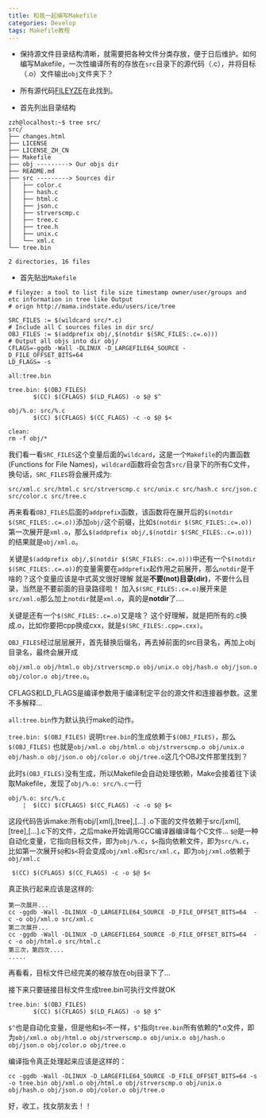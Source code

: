 ```yaml
---
title: 和我一起编写Makefile
categories: Develop
tags: Makefile教程
---
```


- 保持源文件目录结构清晰，就需要把各种文件分类存放，便于日后维护。如何编写Makefile，一次性编译所有的存放在`src`目录下的源代码（.c），并将目标（.o）文件输出`obj`文件夹下？

- 所有源代码[FILEYZE](https://github.com/ihexon/fileyze)在此找到。

- 首先列出目录结构

```
zzh@localhost:~$ tree src/
src/
├── changes.html
├── LICENSE
├── LICENSE_ZH_CN
├── Makefile
├── obj ---------> Our objs dir
├── README.md
├── src ---------> Sources dir
│   ├── color.c
│   ├── hash.c
│   ├── html.c
│   ├── json.c
│   ├── strverscmp.c
│   ├── tree.c
│   ├── tree.h
│   ├── unix.c
│   └── xml.c
└── tree.bin

2 directories, 16 files
```

- 首先贴出`Makefile`

```
# fileyze: a tool to list file size timestamp owner/user/groups and etc information in tree like Output
# orign http://mama.indstate.edu/users/ice/tree

SRC_FILES := $(wildcard src/*.c) 
# Include all C sources files in dir src/
OBJ_FILES := $(addprefix obj/,$(notdir $(SRC_FILES:.c=.o)))
# Output all objs into dir obj/
CFLAGS=-ggdb -Wall -DLINUX -D_LARGEFILE64_SOURCE -D_FILE_OFFSET_BITS=64
LD_FLAGS= -s

all:tree.bin

tree.bin: $(OBJ_FILES)
	   $(CC) $(CFLAGS) $(LD_FLAGS) -o $@ $^

obj/%.o: src/%.c
	   $(CC) $(CFLAGS) $(CC_FLAGS) -c -o $@ $<

clean:
rm -f obj/*
```

我们看一看`SRC_FILES`这个变量后面的`wildcard`，这是一个`Makefile`的内置函数(Functions for File Names)，`wildcard`函数将会包含`src/`目录下的所有C文件，换句话，`SRC_FILES`将会展开成为:

`src/xml.c src/html.c src/strverscmp.c src/unix.c src/hash.c src/json.c src/color.c src/tree.c`

再来看看`OBJ_FILES`后面的`addprefix`函数，该函数将在展开后的`$(notdir $(SRC_FILES:.c=.o))`添加`obj/`这个前缀，比如`$(notdir $(SRC_FILES:.c=.o))`第一次展开是`xml.o`，那么`$(addprefix obj/,$(notdir $(SRC_FILES:.c=.o)))`的结果就是`obj/xml.o`。

关键是`$(addprefix obj/,$(notdir $(SRC_FILES:.c=.o)))`中还有一个`$(notdir $(SRC_FILES:.c=.o))`的变量需要在`addprefix`起作用之前展开，那么`notdir`是干啥的？这个变量应该是中式英文很好理解
就是**不要(not)目录(dir)**，不要什么目录，当然是不要前面的目录路径啦！ 加入`$(SRC_FILES:.c=.o)`展开来是`src/xml.o`那么加上`notdir`就是`xml.o`，真的是**notdir**了....

关键是还有一个`$(SRC_FILES:.c=.o)`又是啥？ 这个好理解，就是把所有的.c换成.o，比如你要把cpp换成cxx，就是`$(SRC_FILES:.cpp=.cxx)`。

`OBJ_FILES`经过层层展开，首先替换后缀名，再去掉前面的src目录名，再加上obj目录名，最终会展开成

`obj/xml.o obj/html.o obj/strverscmp.o obj/unix.o obj/hash.o obj/json.o obj/color.o obj/tree.o`。

CFLAGS和LD\_FLAGS是编译参数用于编译制定平台的源文件和连接器参数。这里不多解释...

`all:tree.bin`作为默认执行make的动作。

`tree.bin: $(OBJ_FILES)` 说明`tree.bin`的生成依赖于`$(OBJ_FILES)`，那么`$(OBJ_FILES)`
也就是`obj/xml.o obj/html.o obj/strverscmp.o obj/unix.o obj/hash.o obj/json.o obj/color.o obj/tree.o`这几个OBJ文件那里找到？

此时`$(OBJ_FILES)`没有生成，所以Makefile会自动处理依赖，Make会接着往下读取Makefile，发现了`obj/%.o: src/%.c`一行

```
obj/%.o: src/%.c
    ¦  $(CC) $(CFLAGS) $(CC_FLAGS) -c -o $@ $<

```

这段代码告诉make:所有obj/[xml],[tree],[...] .o下面的文件依赖于src/[xml],[tree],[...].c下的文件，之后make开始调用GCC编译器编译每个C文件...
`$@`是一种自动化变量，它指向目标文件，即为`obj/%.c`，`$<`指向依赖文件，即为`src/%.c`，
比如第一次展开`$@`和`$<`将会变成`obj/xml.o`和`src/xml.c`，即为`obj/xml.o`依赖于`obj/xml.c`

```
 $(CC) $(CFLAGS) $(CC_FLAGS) -c -o $@ $<
```

真正执行起来应该是这样的:
```
第一次展开...
cc -ggdb -Wall -DLINUX -D_LARGEFILE64_SOURCE -D_FILE_OFFSET_BITS=64  -c -o obj/xml.o src/xml.c
第二次展开...
cc -ggdb -Wall -DLINUX -D_LARGEFILE64_SOURCE -D_FILE_OFFSET_BITS=64  -c -o obj/html.o src/html.c
第三次，第四次....
.....
```
再看看，目标文件已经完美的被存放在obj目录下了...

接下来只要链接目标文件生成tree.bin可执行文件就OK

```
tree.bin: $(OBJ_FILES)
	   $(CC) $(CFLAGS) $(LD_FLAGS) -o $@ $^
```

`$^`也是自动化变量，但是他和`$<`不一样，`$^`指向`tree.bin`所有依赖的\*.o文件，即为`obj/xml.o obj/html.o obj/strverscmp.o obj/unix.o obj/hash.o obj/json.o obj/color.o obj/tree.o`

编译指令真正处理起来应该是这样的：

```
cc -ggdb -Wall -DLINUX -D_LARGEFILE64_SOURCE -D_FILE_OFFSET_BITS=64 -s -o tree.bin obj/xml.o obj/html.o obj/strverscmp.o obj/unix.o obj/hash.o obj/json.o obj/color.o obj/tree.o
```


好，收工，找女朋友去！！
